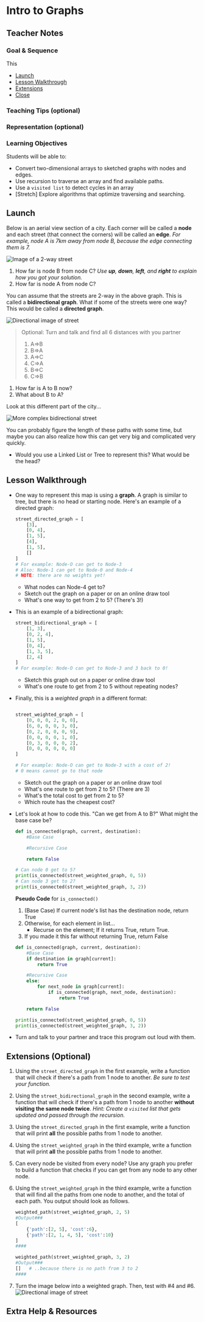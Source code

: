 # Intro to Graphs

## Teacher Notes

### Goal & Sequence

This 

- [Launch](#launch)
- [Lesson Walkthrough](#lesson-walkthrough)
- [Extensions](#extensions)
- [Close](#close)

### Teaching Tips (optional)

### Representation (optional)

### Learning Objectives

Students will be able to:

- Convert two-dimensional arrays to sketched graphs with nodes and edges.
- Use recursion to traverse an array and find available paths.
- Use a `visited list` to detect cycles in an array
- [Stretch] Explore algorithms that optimize traversing and searching.

## Launch

Below is an aerial view section of a city. Each corner will be called a **node** and each street (that connect the corners) will be called an **edge**. _For example, node A is 7km away from node B, because the edge connecting them is 7._

![Image of a 2-way street](./assets/simple_street.png)

1. How far is node B from node C? _Use **up**, **down**, **left**, and **right** to explain how you got your solution._
2. How far is node A from node C?

You can assume that the streets are 2-way in the above graph. This is called a **bidirectional graph**. What if some of the streets were one way? This would be called a **directed graph**.

![Directional image of street](./assets/directional_street.png)

> Optional: Turn and talk and find all 6 distances with you partner
> 1. A=>B
> 2. B=>A
> 3. A=>C
> 4. C=>A
> 5. B=>C
> 6. C=>B

1. How far is A to B now?
2. What about B to A?

Look at this different part of the city...

![More complex bidirectional street](./assets/crazy_street.png)

You can probably figure the length of these paths with some time, but maybe you can also realize how this can get very big and complicated very quickly.

- Would you use a Linked List or Tree to represent this? What would be the head?

## Lesson Walkthrough

- One way to represent this map is using a **graph**. A graph is similar to tree, but there is no head or starting node. Here's an example of a directed graph:
    ```py
    street_directed_graph = [
        [3],
        [0, 4],
        [1, 5],
        [4],
        [1, 5],
        []
    ]
    # For example: Node-O can get to Node-3
    # Also: Node-1 can get to Node-0 and Node-4
    # NOTE: there are no weights yet!
    ```
    - What nodes can Node-4 get to?
    - Sketch out the graph on a paper or on an online draw tool
    - What's one way to get from 2 to 5? (There's 3!)

- This is an example of a bidirectional graph:
    ```py
    street_bidirectional_graph = [
        [1, 3],
        [0, 2, 4],
        [1, 5],
        [0, 4],
        [1, 3, 5],
        [2, 4]
    ]
    # For example: Node-O can get to Node-3 and 3 back to 0!
    ```
    - Sketch this graph out on a paper or online draw tool
    - What's one route to get from 2 to 5 without repeating nodes?

- Finally, this is a _weighted graph_ in a different format: 
    ```py

    street_weighted_graph = [
        [0, 0, 0, 2, 0, 0],
        [6, 0, 0, 0, 3, 0],
        [0, 2, 0, 0, 0, 9],
        [0, 0, 0, 0, 1, 0],
        [0, 3, 0, 0, 0, 2],
        [0, 0, 0, 0, 0, 0]
    ]

    # For example: Node-O can get to Node-3 with a cost of 2!
    # 0 means cannot go to that node
    ```
    - Sketch out the graph on a paper or an online draw tool
    - What's one route to get from 2 to 5? (There are 3)
    - What's the total cost to get from 2 to 5?
    - Which route has the cheapest cost?

- Let's look at how to code this. "Can we get from A to B?" What might the base case be?
    ```py
    def is_connected(graph, current, destination):
        #Base Case

        #Recursive Case

        return False

    # Can node 0 get to 5?
    print(is_connected(street_weighted_graph, 0, 5))
    # Can node 3 get to 2?
    print(is_connected(street_weighted_graph, 3, 2))
    ```

    **Pseudo Code** for `is_connected()`

    1. (Base Case) If current node's list has the destination node, return True
    2. Otherwise, for each element in list...
        - Recurse on the element; If it returns True, return True.
    3. If you made it this far without returning True, return False

    ```py
    def is_connected(graph, current, destination):
        #Base Case
        if destination in graph[current]:
            return True

        #Recursive Case
        else:
            for next_node in graph[current]:
                if is_connected(graph, next_node, destination):
                    return True

        return False

    print(is_connected(street_weighted_graph, 0, 5))
    print(is_connected(street_weighted_graph, 3, 2))
    ```

- Turn and talk to your partner and trace this program out loud with them.

## Extensions (Optional)

1. Using the `street_directed_graph` in the first example, write a function that will check if there's a path from 1 node to another. _Be sure to test your function._

2. Using the `street_bidirectional_graph` in the second example, write a function that will check if there's a path from 1 node to another **without visiting the same node twice**. _Hint: Create a `visited` list that gets updated and passed through the recursion._

3. Using the `street_directed_graph` in the first example, write a function that will print **all** the possible paths from 1 node to another.

4. Using the `street_weighted_graph` in the third example, write a function that will print **all** the possible paths from 1 node to another.

5. Can every node be visited from every node? Use any graph you prefer to build a function that checks if you can get from any node to any other node.

6. Using the `street_weighted_graph` in the third example, write a function that will find all the paths from one node to another, and the total of each path. You output should look as follows.

    ```py
    weighted_path(street_weighted_graph, 2, 5)
    #Output###
    [
        {'path':[2, 5], 'cost':6},
        {'path':[2, 1, 4, 5], 'cost':10}
    ]
    ####

    weighted_path(street_weighted_graph, 3, 2)
    #Output###
    []   # ..because there is no path from 3 to 2
    ####
    ```

7. Turn the image below into a weighted graph. Then, test with #4 and #6.
![Directional image of street](./assets/directional_street.png)

## Extra Help & Resources
